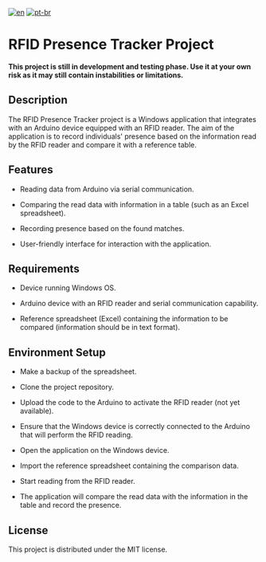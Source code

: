 [![en](https://img.shields.io/badge/lang-en-red.svg)](https://github.com/zSalocin/RFID-Presence-Tracker-Project/blob/main/README.md)   [![pt-br](https://img.shields.io/badge/lang-pt--br-green.svg)](https://github.com/zSalocin/RFID-Presence-Tracker-Project/blob/main/README_PT-BR.md)

# RFID Presence Tracker Project

**This project is still in development and testing phase. Use it at your own risk as it may still contain instabilities or limitations.**

## Description
The RFID Presence Tracker project is a Windows application that integrates with an Arduino device equipped with an RFID reader. The aim of the application is to record individuals' presence based on the information read by the RFID reader and compare it with a reference table.

## Features
- Reading data from Arduino via serial communication.

- Comparing the read data with information in a table (such as an Excel spreadsheet).

- Recording presence based on the found matches.

- User-friendly interface for interaction with the application.

## Requirements
- Device running Windows OS.

- Arduino device with an RFID reader and serial communication capability.

- Reference spreadsheet (Excel) containing the information to be compared (information should be in text format).

## Environment Setup

- Make a backup of the spreadsheet.

- Clone the project repository.

- Upload the code to the Arduino to activate the RFID reader (not yet available).

- Ensure that the Windows device is correctly connected to the Arduino that will perform the RFID reading.

- Open the application on the Windows device.

- Import the reference spreadsheet containing the comparison data.

- Start reading from the RFID reader.

- The application will compare the read data with the information in the table and record the presence.

## License
This project is distributed under the MIT license.




